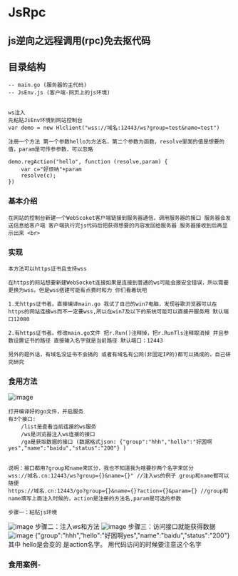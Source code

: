 # JsRpc
## js逆向之远程调用(rpc)免去抠代码


## 目录结构
    -- main.go (服务器的主代码)
    -- JsEnv.js (客户端-网页上的js环境)
    
    
    ws注入
    先粘贴JsEnv环境到网站控制台
    var demo = new Hlclient("wss://域名:12443/ws?group=test&name=test")
    
    注册一个方法 第一个参数hello为方法名，第二个参数为函数，resolve里面的值是想要的值，param是可传参参数，可以忽略
    
    demo.regAction("hello", function (resolve,param) {
	    var c="好烦呐"+param
        resolve(c);
    })



### 基本介绍
    在网站的控制台新建一个WebScoket客户端链接到服务器通信，调用服务器的接口 服务器会发送信息给客户端 客户端执行完js代码后把获得想要的内容发回给服务器 服务器接收到后再显示出来 <br>
    
### 实现
    本方法可以https证书且支持wss  

    在https的网站想要新建WebSocket连接如果是连接到普通的ws可能会报安全错误，所以需要更换为wss。但是wss搭建可能有点费时和力 你们看着玩吧
    
    1.无https证书者。直接编译main.go 我试了自己的win7电脑，发现谷歌浏览器可以在https的网站连接ws而不一定要wss,所以在win7及以下的系统可能可以直接开服务用 默认端口12080
    
    2.有https证书者。修改main.go文件 把r.Run()注释掉，把r.RunTls注释取消掉 并且参数设置证书的路径 直接输入名字就是当前路径 默认端口：12443
    
    另外的题外话，有域名没证书不会搞的 或者有域名有公网(非固定IP的)都可以搞成的，自己研究研究
    
### 食用方法
   ![image](https://user-images.githubusercontent.com/41224971/134774461-1b502f9f-f58d-4fd8-9a8e-9ac402ef9b60.png)
   
    打开编译好的go文件，开启服务
    有3个接口:
        /list是查看当前连接的ws服务
        /ws是浏览器注入ws连接的接口
        /go是获取数据的接口 (数据格式json: {"group":"hhh","hello":"好困啊yes","name":"baidu","status":"200"} )
        
        
    说明：接口都用?group和name来区分，我也不知道我为啥要抄两个名字来区分
    wss://域名.cn:12443/ws?group={}&name={}" //注入ws的例子 group和name都可以随便
    https://域名.cn:12443/go?group={}&name={}?action={}&param={} //group和name填写上面注入时候的，action是注册的方法名,param是可选的参数
    
    步骤一：粘贴js环境
   ![image](https://user-images.githubusercontent.com/41224971/134774597-5c8c845b-072e-40d1-bdf7-24e89f78b22e.png)
    步骤二：注入ws和方法
    ![image](https://user-images.githubusercontent.com/41224971/134774859-a4594f23-b828-4538-8b89-9d96813f7d1e.png)
    步骤三：访问接口就能获得数据
    ![image](https://user-images.githubusercontent.com/41224971/134775037-167724d4-ae94-4fcf-88c4-d881621b712c.png)
    {"group":"hhh","hello":"好困啊yes","name":"baidu","status":"200"} 其中 hello是会变的 是action名字。 用代码访问的时候要注意这个名字


### 食用案例-


    



